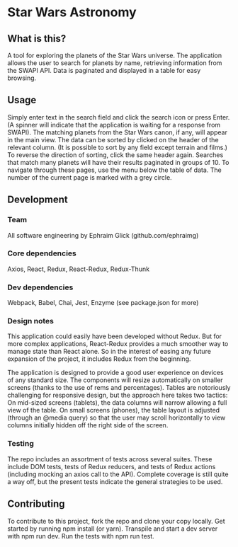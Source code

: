 # Star Wars Astronomy

## What is this?

A tool for exploring the planets of the Star Wars universe. The application allows the user to search for planets by name, retrieving information from the SWAPI API. Data is paginated and displayed in a table for easy browsing.

## Usage

Simply enter text in the search field and click the search icon or press Enter. (A spinner will indicate that the application is waiting for a response from SWAPI). The matching planets from the Star Wars canon, if any, will appear in the main view. The data can be sorted by clicked on the header of the relevant column. (It is possible to sort by any field except terrain and films.) To reverse the direction of sorting, click the same header again. Searches that match many planets will have their results paginated in groups of 10. To navigate through these pages, use the menu below the table of data. The number of the current page is marked with a grey circle.

## Development

### Team

All software engineering by Ephraim Glick (github.com/ephraimg)

### Core dependencies

Axios, React, Redux, React-Redux, Redux-Thunk

### Dev dependencies

Webpack, Babel, Chai, Jest, Enzyme (see package.json for more)

### Design notes

This application could easily have been developed without Redux. But for more complex applications, React-Redux provides a much smoother way to manage state than React alone. So in the interest of easing any future expansion of the project, it includes Redux from the beginning.

The application is designed to provide a good user experience on devices of any standard size. The components will resize automatically on smaller screens (thanks to the use of rems and percentages). Tables are notoriously challenging for responsive design, but the approach here takes two tactics: On mid-sized screens (tablets), the data columns will narrow allowing a full view of the table. On small screens (phones), the table layout is adjusted (through an @media query) so that the user may scroll horizontally to view columns initially hidden off the right side of the screen.

### Testing

The repo includes an assortment of tests across several suites. These include DOM tests, tests of Redux reducers, and tests of Redux actions (including mocking an axios call to the API). Complete coverage is still quite a way off, but the present tests indicate the general strategies to be used. 

## Contributing

To contribute to this project, fork the repo and clone your copy locally. Get started by running npm install (or yarn). Transpile and start a dev server with npm run dev. Run the tests with npm run test.

